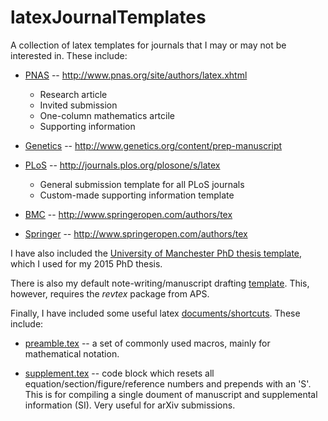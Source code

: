 # latexJournalTemplates
A collection of latex templates for journals that I may or may not be interested in.
These include:

* [PNAS](https://github.com/ashcroftp/latexJournalTemplates/tree/master/pnas) -- http://www.pnas.org/site/authors/latex.xhtml
	+ Research article
	+ Invited submission
	+ One-column mathematics artcile
	+ Supporting information

* [Genetics](https://github.com/ashcroftp/latexJournalTemplates/tree/master/genetics) -- http://www.genetics.org/content/prep-manuscript

* [PLoS](https://github.com/ashcroftp/latexJournalTemplates/tree/master/plos) -- http://journals.plos.org/plosone/s/latex
	+ General submission template for all PLoS journals
	+ Custom-made supporting information template

* [BMC](https://github.com/ashcroftp/latexJournalTemplates/tree/master/bmc) -- http://www.springeropen.com/authors/tex

* [Springer](https://github.com/ashcroftp/latexJournalTemplates/tree/master/springer) -- http://www.springeropen.com/authors/tex


I have also included the [University of Manchester PhD thesis template](https://github.com/ashcroftp/latexJournalTemplates/tree/master/UoMthesis), which I used for my 2015 PhD thesis.

There is also my default note-writing/manuscript drafting [template](https://github.com/ashcroftp/latexJournalTemplates/tree/master/revtexNotes).
This, however, requires the *revtex* package from APS.

Finally, I have included some useful latex [documents/shortcuts](https://github.com/ashcroftp/latexJournalTemplates/tree/master/zz-other).
These include:

* [preamble.tex](https://github.com/ashcroftp/latexJournalTemplates/tree/master/zz-other/preamble.tex) -- a set of commonly used macros, mainly for mathematical notation.

* [supplement.tex](https://github.com/ashcroftp/latexJournalTemplates/tree/master/zz-other/supplement.tex) -- code block which resets all equation/section/figure/reference numbers and prepends with an 'S'.
This is for compiling a single doument of manuscript and supplemental information (SI).
Very useful for arXiv submissions. 
